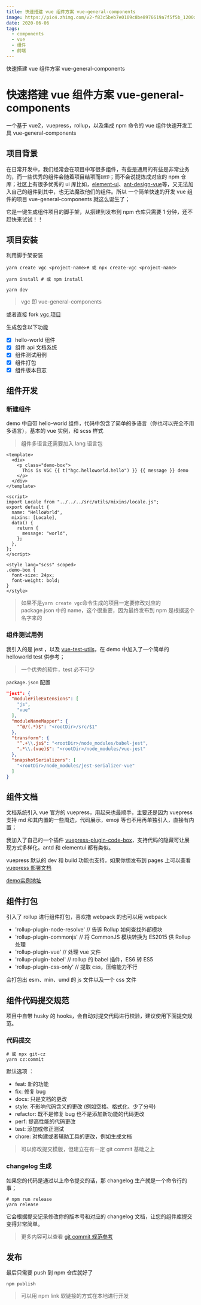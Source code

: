 ```yaml
---
title: 快速搭建 vue 组件方案 vue-general-components
image: https://pic4.zhimg.com/v2-f83c5beb7e0109c8be8976619a7f5f5b_1200x500.jpg
date: 2020-06-06
tags:
  - components
  - vue
  - 组件
  - 前端
---
```


快速搭建 vue 组件方案 vue-general-components

<!-- more -->

# 快速搭建 vue 组件方案 vue-general-components

一个基于 vue2，vuepress，rollup，以及集成 npm 命令的 vue 组件快速开发工具 vue-general-components

## 项目背景

在日常开发中，我们经常会在项目中写很多组件，有些是通用的有些是非常业务的，而一些优秀的组件会随着项目结项而`封印`；而不会说提炼成对应的 npm 仓库；社区上有很多优秀的 ui 库比如，[element-ui](https://element.eleme.cn/)、[ant-design-vue](https://antdv.com/docs/vue/introduce-cn/)等，又无法加入自己的组件到其中，也无法魔改他们的组件。所以 一个简单快速的开发 vue 组件的项目 vue-general-components 就这么诞生了；

它是一键生成组件项目的脚手架，从搭建到发布到 npm 仓库只需要 1 分钟，还不赶快来试试！！

## 项目安装

利用脚手架安装

```
yarn create vgc <project-name># 或 npx create-vgc <project-name>

yarn install # 或 npm install

yarn dev
```

> vgc 即 vue-general-components

或者直接 fork [vgc 项目](https://github.com/xxholly32/vue-general-components)

生成包含以下功能

- [x] hello-world 组件
- [x] 组件 api 文档系统
- [x] 组件测试用例
- [x] 组件打包
- [x] 组件版本日志

## 组件开发

### 新建组件

demo 中自带 hello-world 组件，代码中包含了简单的多语言（你也可以完全不用多语言），基本的 vue 实例，和 scss 样式

> 组件多语言还需要加入 lang 语言包

```vue
<template>
  <div>
    <p class="demo-box">
      This is VGC {{ t("hgc.helloworld.hello") }} {{ message }} demo
    </p>
  </div>
</template>

<script>
import Locale from "../../../src/utils/mixins/locale.js";
export default {
  name: "HelloWorld",
  mixins: [Locale],
  data() {
    return {
      message: "world",
    };
  },
};
</script>

<style lang="scss" scoped>
.demo-box {
  font-size: 24px;
  font-weight: bold;
}
</style>
```

> 如果不是`yarn create vgc`命令生成的项目一定要修改对应的 package.json 中的 name，这个很重要，因为最终发布到 npm 是根据这个名字来的

### 组件测试用例

我引入的是 jest ，以及 [vue-test-utils](https://vue-test-utils.vuejs.org/zh/)，在 demo 中加入了一个简单的 helloworld test 供参考；

> 一个优秀的软件，test 必不可少

`package.json` 配置

```json
"jest": {
  "moduleFileExtensions": [
    "js",
    "vue"
  ],
  "moduleNameMapper": {
    "^@/(.*)$": "<rootDir>/src/$1"
  },
  "transform": {
    "^.+\\.js$": "<rootDir>/node_modules/babel-jest",
    ".*\\.(vue)$": "<rootDir>/node_modules/vue-jest"
  },
  "snapshotSerializers": [
    "<rootDir>/node_modules/jest-serializer-vue"
  ]
}
```

## 组件文档

文档系统引入 vue 官方的 vuepress，用起来也最顺手，主要还是因为 vuepress 支持 md 和其内置的一些周边，代码展示，emoji 等也不用再单独引入，直接有内置；

我加入了自己的一个插件 [vuepress-plugin-code-box](https://xxholly32.github.io/vuepress-plugin-code-box/guide/)，支持代码的隐藏可让展现方式多样化。antd 和 elementui 都有类似。

vuepress 默认的 dev 和 build 功能也支持，如果你想发布到 pages 上可以查看 [vuepress 部署文档](https://vuepress.vuejs.org/zh/guide/deploy.html#%E9%83%A8%E7%BD%B2)

[demo实例地址](https://xxholly32.github.io/vue-general-components/#%E9%A1%B9%E7%9B%AE%E8%83%8C%E6%99%AF)

## 组件打包

引入了 rollup 进行组件打包，喜欢撸 webpack 的也可以用 webpack

- 'rollup-plugin-node-resolve' // 告诉 Rollup 如何查找外部模块
- 'rollup-plugin-commonjs' // 将 CommonJS 模块转换为 ES2015 供 Rollup 处理
- 'rollup-plugin-vue' // 处理 vue 文件
- 'rollup-plugin-babel' // rollup 的 babel 插件，ES6 转 ES5
- 'rollup-plugin-css-only' // 提取 css，压缩能力不行

会打包出 esm、min、umd 的 js 文件以及一个 css 文件

## 组件代码提交规范

项目中自带 husky 的 hooks，会自动对提交代码进行校验，建议使用下面提交规范。

### 代码提交

```
# 或 npx git-cz
yarn cz:commit
```

默认选项 ：

- feat: 新的功能
- fix: 修复 bug
- docs: 只是文档的更改
- style: 不影响代码含义的更改 (例如空格、格式化、少了分号)
- refactor: 既不是修复 bug 也不是添加新功能的代码更改
- perf: 提高性能的代码更改
- test: 添加或修正测试
- chore: 对构建或者辅助工具的更改，例如生成文档

> 可以修改提交模版，但建立在有一定 git commit 基础之上

### changelog 生成

如果您的代码是通过以上命令提交的话，那 changelog 生产就是一个命令行的事；

```
# npm run release
yarn release
```

它会根据提交记录修改你的版本号和对应的 changelog 文档，让您的组件库提交变得非常简单。

> 更多内容可以查看 [git commit 规范参考](https://juejin.im/post/5e8ee53251882573cb7221c2#heading-15)

## 发布

最后只需要 push 到 npm 仓库就好了

```
npm publish
```

> 可以用 npm link 软链接的方式在本地进行开发
